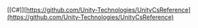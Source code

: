 [[C#]][https://github.com/Unity-Technologies/UnityCsReference](https://github.com/Unity-Technologies/UnityCsReference)